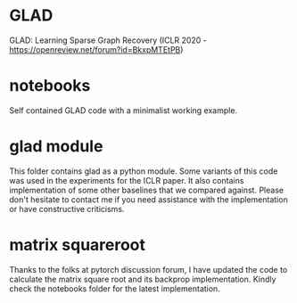 # GLAD
GLAD: Learning Sparse Graph Recovery (ICLR 2020 - https://openreview.net/forum?id=BkxpMTEtPB)

# notebooks  
Self contained GLAD code with a minimalist working example.

# glad module
This folder contains glad as a python module. Some variants of this code was used in the experiments for the ICLR paper. It also contains implementation of some other baselines that we compared against. Please don't hesitate to contact me if you need assistance with the implementation or have constructive criticisms.

# matrix squareroot
Thanks to the folks at pytorch discussion forum, I have updated the code to calculate the matrix square root and its backprop implementation. Kindly check the notebooks folder for the latest implementation. 
